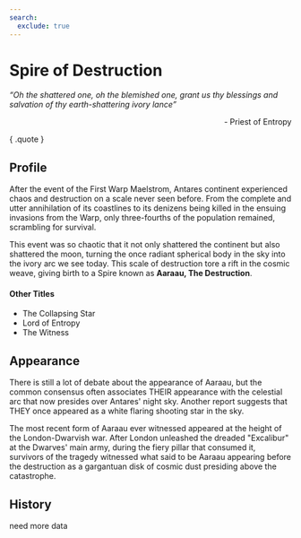 ```yaml
---
search:
  exclude: true
---
```


# Spire of Destruction

*“Oh the shattered one, oh the blemished one, grant us thy blessings and salvation of thy earth-shattering ivory lance”* <br><p align="right"> - Priest of Entropy </p>
{ .quote }

## Profile

After the event of the First Warp Maelstrom, Antares continent experienced chaos and destruction on a scale never seen before. From the complete and utter annihilation of its coastlines to its denizens being killed in the ensuing invasions from the Warp, only three-fourths of the population remained, scrambling for survival.

This event was so chaotic that it not only shattered the continent but also shattered the moon, turning the once radiant spherical body in the sky into the ivory arc we see today. This scale of destruction tore a rift in the cosmic weave, giving birth to a Spire known as **Aaraau, The Destruction**.

#### Other Titles

- The Collapsing Star
- Lord of Entropy
- The Witness

## Appearance

There is still a lot of debate about the appearance of Aaraau, but the common consensus often associates THEIR appearance with the celestial arc that now presides over Antares' night sky. Another report suggests that THEY once appeared as a white flaring shooting star in the sky.

The most recent form of Aaraau ever witnessed appeared at the height of the London-Dwarvish war. After London unleashed the dreaded "Excalibur" at the Dwarves' main army, during the fiery pillar that consumed it, survivors of the tragedy witnessed what said to be Aaraau appearing before the destruction as a gargantuan disk of cosmic dust presiding above the catastrophe.

## History

need more data